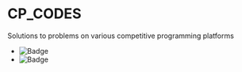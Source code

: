 # CP_CODES
Solutions to problems on various competitive programming platforms
* ![Badge](https://cp-logo.vercel.app/atcoder/ps112)
* ![Badge](https://cp-logo.vercel.app/codechef/ps112iitkgp)
